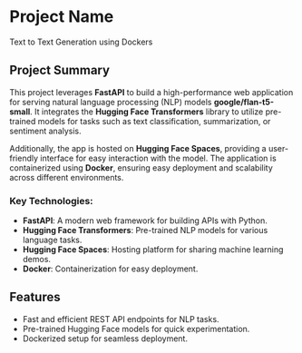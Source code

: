 # Project Name
Text to Text Generation using Dockers
## Project Summary

This project leverages **FastAPI** to build a high-performance web application for serving natural language processing (NLP) models **google/flan-t5-small**. It integrates the **Hugging Face Transformers** library to utilize pre-trained models for tasks such as text classification, summarization, or sentiment analysis.

Additionally, the app is hosted on **Hugging Face Spaces**, providing a user-friendly interface for easy interaction with the model. The application is containerized using **Docker**, ensuring easy deployment and scalability across different environments.

### Key Technologies:
- **FastAPI**: A modern web framework for building APIs with Python.
- **Hugging Face Transformers**: Pre-trained NLP models for various language tasks.
- **Hugging Face Spaces**: Hosting platform for sharing machine learning demos.
- **Docker**: Containerization for easy deployment.

## Features
- Fast and efficient REST API endpoints for NLP tasks.
- Pre-trained Hugging Face models for quick experimentation.
- Dockerized setup for seamless deployment.

